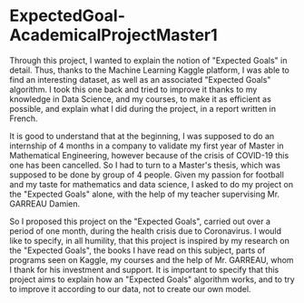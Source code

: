 # ExpectedGoal-AcademicalProjectMaster1

Through this project, I wanted to explain the notion of "Expected Goals" in detail. Thus, thanks to the Machine Learning Kaggle platform, I was able to find an interesting dataset, as well as an associated "Expected Goals" algorithm. I took this one back and tried to improve it thanks to my knowledge in Data Science, and my courses, to make it as efficient as possible, and explain what I did during the project, in a report written in French. 

It is good to understand that at the beginning, I was supposed to do an internship of 4 months in a company to validate my first year of Master in Mathematical Engineering, however because of the crisis of COVID-19 this one has been cancelled. So I had to turn to a Master's thesis, which was supposed to be done by group of 4 people. Given my passion for football and my taste for mathematics and data science, I asked to do my project on the "Expected Goals" alone, with the help of my teacher supervising Mr. GARREAU Damien.

So I proposed this project on the "Expected Goals", carried out over a period of one month, during the health crisis due to Coronavirus. I would like to specify, in all humility, that this project is inspired by my research on the "Expected Goals", the books I have read on this subject, parts of programs seen on Kaggle, my courses and the help of Mr. GARREAU, whom I thank for his investment and support. It is important to specify that this project aims to explain how an "Expected Goals" algorithm works, and to try to improve it according to our data, not to create our own model. 
